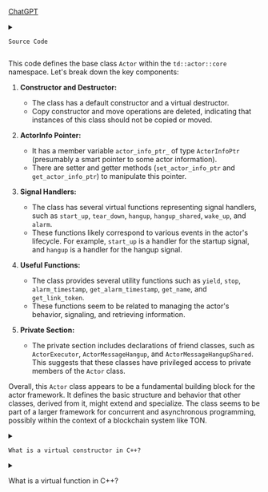 [ChatGPT](https://chat.openai.com/c/5a99e035-1200-4257-b9e2-d29a5c85e006)

<details>
  <summary>

    Source Code

  </summary>
  
```cpp

#pragma once
#include "td/actor/core/ActorInfo.h"

#include "td/utils/SharedObjectPool.h"

namespace td {
namespace actor {
namespace core {
class Actor {
 public:
  Actor() = default;
  Actor(const Actor &) = delete;
  Actor &operator=(const Actor &) = delete;
  Actor(Actor &&other) = delete;
  Actor &operator=(Actor &&other) = delete;
  virtual ~Actor() = default;

  void set_actor_info_ptr(ActorInfoPtr actor_info_ptr) {
    actor_info_ptr_ = std::move(actor_info_ptr);
  }
  const ActorInfoPtr &get_actor_info_ptr() const {
    return actor_info_ptr_;
  }

  td::Unit dummy() {
    return td::Unit();
  }

 protected:
  // Signal handlers
  virtual void start_up() {  // StartUp signal handler
    yield();
  }
  virtual void tear_down() {  // TearDown signal handler (or Kill)
    //noop
  }
  virtual void hangup() {  // HangUp signal handler
    stop();
  }
  virtual void hangup_shared() {  // HangUp signal handler
    loop();
  }
  virtual void wake_up() {  // WakeUp signal handler
    loop();
  }
  virtual void alarm() {  // Alarm signal handler
    loop();
  }

  virtual void loop() {  // default handler
    //noop
  }

  // Useful functions
  void yield() {  // send wakeup signal to itself
    ActorExecuteContext::get()->set_yield();
  }
  void stop() {  // send Kill signal to itself
    ActorExecuteContext::get()->set_stop();
  }
  Timestamp &alarm_timestamp() {
    return ActorExecuteContext::get()->alarm_timestamp();
  }
  Timestamp get_alarm_timestamp() {
    return ActorExecuteContext::get()->get_alarm_timestamp();
  }

  CSlice get_name() {
    return actor_info_ptr_->get_name();
  }
  uint64 get_link_token() {
    return ActorExecuteContext::get()->get_link_token();
  }

  //set context that will be inherited by all childrens
  //void set_context(std::shared_ptr<ActorContext> context);

  //void do_stop();  // process Kill signal immediately

 private:
  friend class ActorExecutor;
  friend class ActorMessageHangup;
  friend class ActorMessageHangupShared;

  ActorInfoPtr actor_info_ptr_;
};

}  // namespace core
}  // namespace actor
}  // namespace td


  ```
</details>

This code defines the base class `Actor` within the `td::actor::core` namespace. Let's break down the key components:

1. **Constructor and Destructor:**
   - The class has a default constructor and a virtual destructor.
   - Copy constructor and move operations are deleted, indicating that instances of this class should not be copied or moved.

2. **ActorInfo Pointer:**
   - It has a member variable `actor_info_ptr_` of type `ActorInfoPtr` (presumably a smart pointer to some actor information).
   - There are setter and getter methods (`set_actor_info_ptr` and `get_actor_info_ptr`) to manipulate this pointer.

3. **Signal Handlers:**
   - The class has several virtual functions representing signal handlers, such as `start_up`, `tear_down`, `hangup`, `hangup_shared`, `wake_up`, and `alarm`.
   - These functions likely correspond to various events in the actor's lifecycle. For example, `start_up` is a handler for the startup signal, and `hangup` is a handler for the hangup signal.

4. **Useful Functions:**
   - The class provides several utility functions such as `yield`, `stop`, `alarm_timestamp`, `get_alarm_timestamp`, `get_name`, and `get_link_token`.
   - These functions seem to be related to managing the actor's behavior, signaling, and retrieving information.

5. **Private Section:**
   - The private section includes declarations of friend classes, such as `ActorExecutor`, `ActorMessageHangup`, and `ActorMessageHangupShared`. This suggests that these classes have privileged access to private members of the `Actor` class.

Overall, this `Actor` class appears to be a fundamental building block for the actor framework. It defines the basic structure and behavior that other classes, derived from it, might extend and specialize. The class seems to be part of a larger framework for concurrent and asynchronous programming, possibly within the context of a blockchain system like TON.
<details>

  <summary>

    What is a virtual constructor in C++?
    
  </summary>

  In C++, a "virtual constructor" is not a concept that exists in the language. The term "virtual constructor" is commonly associated with the idea of using a virtual function to create objects of a derived class through a pointer to a base class. However, C++ itself does not have a direct mechanism for virtual constructors.

The basic idea behind a virtual constructor-like behavior involves creating a virtual function in the base class that returns a new instance of a derived class. This way, when you call the function through a pointer to the base class, it can dynamically create an object of the appropriate derived class.

Here's a simple example to illustrate the concept:

```cpp
#include <iostream>

class Base {
public:
    virtual ~Base() {}

    // "Virtual constructor" function
    virtual Base* create() const {
        return new Base(*this);  // Default: create a copy of the base class
    }

    virtual void someFunction() const {
        std::cout << "Base class function\n";
    }
};

class Derived : public Base {
public:
    // Override the "virtual constructor" function
    Derived* create() const override {
        return new Derived(*this);  // Create an instance of the derived class
    }

    // Override a function from the base class
    void someFunction() const override {
        std::cout << "Derived class function\n";
    }
};

int main() {
    Base* basePtr = new Derived;
    
    // Use the "virtual constructor" to create an object of the actual derived type
    Base* newObject = basePtr->create();
    
    // Call a function using the newly created object
    newObject->someFunction();
    
    delete basePtr;
    delete newObject;

    return 0;
}
```

In this example, the `Base` class has a virtual function `create`, which is intended to act as a "virtual constructor." The `Derived` class overrides this function to create an instance of the derived class. The `main` function demonstrates how you might use this mechanism to create objects based on the actual type of the object pointed to by a base class pointer.

It's important to note that this is not a standard idiom in C++ and is often not recommended. Instead, C++ generally relies on constructors for object creation. If you find yourself needing this pattern, it might be worth reconsidering your design to see if there's a more conventional and safer approach.
</details>


<details>
  
  <summary>

What is a virtual function in C++?

  </summary>
  

In C++, a virtual function is a member function of a class that can be overridden in derived classes, allowing objects of the derived classes to be treated as objects of the base class through pointers or references. This is a fundamental feature of polymorphism in C++.

Here are the key points about virtual functions:

1. **Declaration:**
   - Virtual functions are declared in the base class using the `virtual` keyword.
   - Example:

     ```cpp
     class Base {
     public:
         virtual void someFunction() {
             // base class implementation
         }
     };
     ```

2. **Overriding:**
   - Derived classes can override the virtual function by providing their own implementation.
   - The `override` keyword is used in the derived class to indicate the intent to override a virtual function.
   - Example:

     ```cpp
     class Derived : public Base {
     public:
         void someFunction() override {
             // derived class implementation
         }
     };
     ```

3. **Late Binding (Dynamic Binding):**
   - Virtual functions support late binding, which means that the actual function to be called is determined at runtime based on the type of the object rather than the type of the pointer or reference.
   - This allows for more flexible and extensible code.

4. **Syntax for Calling Virtual Functions:**
   - To call a virtual function, you use a pointer or reference to the base class, and the correct function is called based on the actual type of the object at runtime.
   - Example:

     ```cpp
     Base* ptr = new Derived();
     ptr->someFunction(); // Calls the overridden function in Derived
     ```

5. **Pure Virtual Functions:**
   - A pure virtual function is a virtual function that is declared in the base class but has no implementation there. It is marked with `= 0`.
   - Classes containing pure virtual functions are abstract and cannot be instantiated.
   - Derived classes must provide implementations for all pure virtual functions.
   - Example:

     ```cpp
     class AbstractBase {
     public:
         virtual void pureVirtualFunction() = 0; // Pure virtual function
     };
     ```

Virtual functions are a key mechanism for achieving polymorphism in C++, enabling more flexible and maintainable code through the use of inheritance and dynamic dispatch.


</details>

